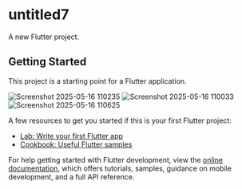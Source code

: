 # untitled7

A new Flutter project.

## Getting Started

This project is a starting point for a Flutter application.

![Screenshot 2025-05-16 110235](https://github.com/user-attachments/assets/dac839c5-7d17-4c8c-94ae-d961d75cd238)
![Screenshot 2025-05-16 110033](https://github.com/user-attachments/assets/981e830b-affb-4cd2-9529-5554164bc82b)
![Screenshot 2025-05-16 110625](https://github.com/user-attachments/assets/971f2fe3-1931-482e-aaee-b4380939d40a)



A few resources to get you started if this is your first Flutter project:

- [Lab: Write your first Flutter app](https://docs.flutter.dev/get-started/codelab)
- [Cookbook: Useful Flutter samples](https://docs.flutter.dev/cookbook)

For help getting started with Flutter development, view the
[online documentation](https://docs.flutter.dev/), which offers tutorials,
samples, guidance on mobile development, and a full API reference.
